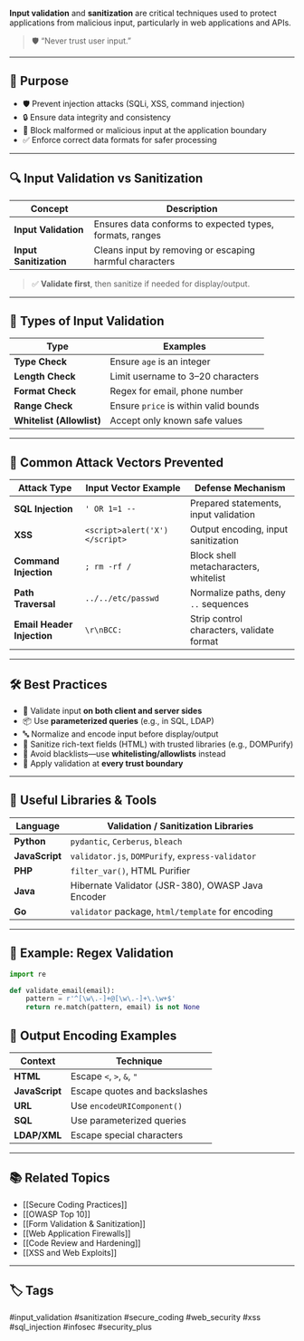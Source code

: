 **Input validation** and **sanitization** are critical techniques used to protect applications from malicious input, particularly in web applications and APIs.

> 🛡️ “Never trust user input.”

---

## 🎯 Purpose

- 🛡️ Prevent injection attacks (SQLi, XSS, command injection)
- 🔒 Ensure data integrity and consistency
- 🚫 Block malformed or malicious input at the application boundary
- ✅ Enforce correct data formats for safer processing

---

## 🔍 Input Validation vs Sanitization

| Concept             | Description                                                  |
|---------------------|--------------------------------------------------------------|
| **Input Validation** | Ensures data conforms to expected types, formats, ranges     |
| **Input Sanitization** | Cleans input by removing or escaping harmful characters      |

> ✅ **Validate first**, then sanitize if needed for display/output.

---

## 🧪 Types of Input Validation

| Type              | Examples                          |
|-------------------|-----------------------------------|
| **Type Check**     | Ensure `age` is an integer        |
| **Length Check**   | Limit username to 3–20 characters |
| **Format Check**   | Regex for email, phone number     |
| **Range Check**    | Ensure `price` is within valid bounds |
| **Whitelist (Allowlist)** | Accept only known safe values    |

---

## 🔐 Common Attack Vectors Prevented

| Attack Type     | Input Vector Example                         | Defense Mechanism                      |
|------------------|-----------------------------------------------|-----------------------------------------|
| **SQL Injection** | `' OR 1=1 --`                                  | Prepared statements, input validation  |
| **XSS**           | `<script>alert('X')</script>`                | Output encoding, input sanitization    |
| **Command Injection** | `; rm -rf /`                             | Block shell metacharacters, whitelist  |
| **Path Traversal** | `../../etc/passwd`                          | Normalize paths, deny `..` sequences   |
| **Email Header Injection** | `\r\nBCC:`                          | Strip control characters, validate format |

---

## 🛠 Best Practices

- 🧾 Validate input **on both client and server sides**
- 📦 Use **parameterized queries** (e.g., in SQL, LDAP)
- 🔤 Normalize and encode input before display/output
- 🧼 Sanitize rich-text fields (HTML) with trusted libraries (e.g., DOMPurify)
- 📜 Avoid blacklists—use **whitelisting/allowlists** instead
- 🧱 Apply validation at **every trust boundary**

---

## 🧰 Useful Libraries & Tools

| Language     | Validation / Sanitization Libraries              |
|--------------|--------------------------------------------------|
| **Python**   | `pydantic`, `Cerberus`, `bleach`                 |
| **JavaScript** | `validator.js`, `DOMPurify`, `express-validator` |
| **PHP**      | `filter_var()`, HTML Purifier                    |
| **Java**     | Hibernate Validator (JSR-380), OWASP Java Encoder|
| **Go**       | `validator` package, `html/template` for encoding|

---

## 🧾 Example: Regex Validation

```python
import re

def validate_email(email):
    pattern = r'^[\w\.-]+@[\w\.-]+\.\w+$'
    return re.match(pattern, email) is not None
```


## 🔄 Output Encoding Examples

|Context|Technique|
|---|---|
|**HTML**|Escape `<`, `>`, `&`, `"`|
|**JavaScript**|Escape quotes and backslashes|
|**URL**|Use `encodeURIComponent()`|
|**SQL**|Use parameterized queries|
|**LDAP/XML**|Escape special characters|

---

## 📚 Related Topics

- [[Secure Coding Practices]]
- [[OWASP Top 10]]
- [[Form Validation & Sanitization]]
- [[Web Application Firewalls]]
- [[Code Review and Hardening]]
- [[XSS and Web Exploits]]

---

## 🏷 Tags

#input_validation #sanitization #secure_coding #web_security #xss #sql_injection #infosec #security_plus